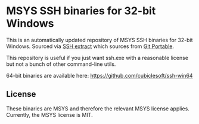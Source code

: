 MSYS SSH binaries for 32-bit Windows
====================================

This is an automatically updated repository of MSYS SSH binaries for 32-bit Windows.  Sourced via [SSH extract](https://github.com/cubiclesoft/ssh-extract) which sources from [Git Portable](https://git-scm.com/download/win).

This repository is useful if you just want ssh.exe with a reasonable license but not a bunch of other command-line utils.

64-bit binaries are available here:  https://github.com/cubiclesoft/ssh-win64

License
-------

These binaries are MSYS and therefore the relevant MSYS license applies.  Currently, the MSYS license is MIT.
